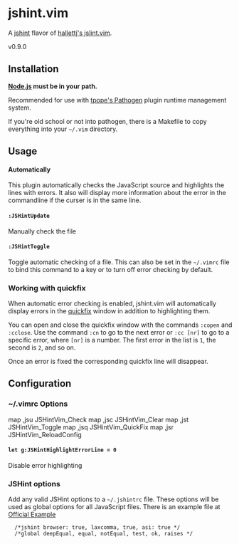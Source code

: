 # jshint.vim

A [jshint](https://github.com/jshint/jshint) flavor of [hallettj's
jslint.vim](https://github.com/hallettj/jslint.vim).

v0.9.0

## Installation

**[Node.js](http://nodejs.org) must be in your path.**

Recommended for use with [tpope's
Pathogen](https://github.com/tpope/vim-pathogen) plugin runtime
management system.

If you're old school or not into pathogen, there is a Makefile to copy 
everything into your `~/.vim` directory.

## Usage

#### Automatically
This plugin automatically checks the JavaScript source and highlights the lines 
with errors. It also will display more information about the error in the 
commandline if the curser is in the same line.

#### `:JSHintUpdate`
Manually check the file

#### `:JSHintToggle`
Toggle automatic checking of a file. This can also be set in the `~/.vimrc` file
to bind this command to a key or to turn off error checking by default.

### Working with quickfix
When automatic error checking is enabled, jshint.vim will automatically display
errors in the [quickfix][] window in addition to highlighting them.

You can open and close the quickfix window with the commands `:copen` and
`:cclose`.  Use the command `:cn` to go to the next error or `:cc [nr]` to go
to a specific error, where `[nr]` is a number.  The first error in the list is
`1`, the second is `2`, and so on.

Once an error is fixed the corresponding quickfix line will disappear.

[quickfix]: http://vimdoc.sourceforge.net/htmldoc/quickfix.html  "Vim documentation: quickfix"

## Configuration

### ~/.vimrc Options

map ,jsu <Plug>JSHintVim_Check
map ,jsc <Plug>JSHintVim_Clear
map ,jst <Plug>JSHintVim_Toggle
map ,jsq <Plug>JSHintVim_QuickFix
map ,jsr <Plug>JSHintVim_ReloadConfig



#### `let g:JSHintHighlightErrorLine = 0`
Disable error highlighting

### JSHint options
Add any valid JSHint options to a `~/.jshintrc` file. These options will be
used as global options for all JavaScript files. There is an example file at
[Official Example](https://github.com/jshint/jshint/blob/master/examples/.jshintrc)

      /*jshint browser: true, laxcomma, true, asi: true */
      /*global deepEqual, equal, notEqual, test, ok, raises */

